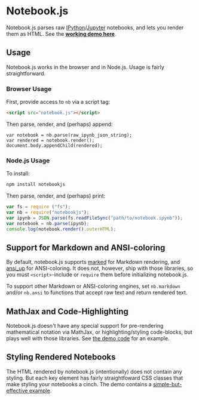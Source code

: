 # Notebook.js

Notebook.js parses raw [IPython](http://ipython.org/)/[Jupyter](http://jupyter.org/) notebooks, and lets you render them as HTML. See the __[working demo here](https://jsvine.github.io/notebookjs/demo/)__.

## Usage

Notebook.js works in the browser and in Node.js. Usage is fairly straightforward.

### Browser Usage

First, provide access to `nb` via a script tag:

```html
<script src="notebook.js"></script>
```

Then parse, render, and (perhaps) append:

```
var notebook = nb.parse(raw_ipynb_json_string);
var rendered = notebook.render();
document.body.appendChild(rendered);
```

### Node.js Usage

To install:

```sh
npm install notebookjs
```

Then parse, render, and (perhaps) print:

```js
var fs = require ("fs");
var nb = require("notebookjs");
var ipynb = JSON.parse(fs.readFileSync("path/to/notebook.ipynb"));
var notebook = nb.parse(ipynb);
console.log(notebook.render().outerHTML);
```

## Support for Markdown and ANSI-coloring

By default, notebook.js supports [marked](https://github.com/chjj/marked) for Markdown rendering, and [ansi_up](https://github.com/drudru/ansi_up) for ANSI-coloring. It does not, however, ship with those libraries, so you must `<script>`-include or `require` them before initializing notebook.js.

To support other Markdown or ANSI-coloring engines, set `nb.markdown` and/or `nb.ansi` to functions that accept raw text and return rendered text.

## MathJax and Code-Highlighting

Notebook.js doesn't have any special support for pre-rendering mathematical notation via MathJax, or highlighting/styling code-blocks, but plays well with those libraries. See [the demo code](demo/js/demo.js) for an example.

## Styling Rendered Notebooks

The HTML rendered by notebook.js (intentionally) does not contain any styling. But each key element has fairly straightfoward CSS classes that make styling your notebooks a cinch. The demo contains a [simple-but-effective example](demo/css/notebook.css).
